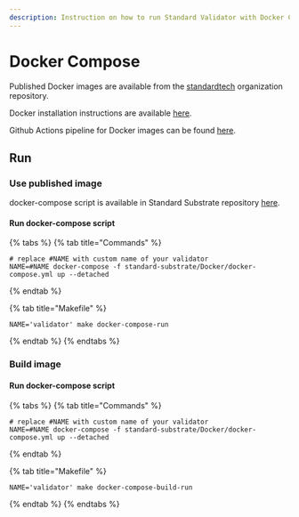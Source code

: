 ```yaml
---
description: Instruction on how to run Standard Validator with Docker Compose.
---
```


# Docker Compose

Published Docker images are available from the [standardtech](https://hub.docker.com/u/standardprotocol) organization repository.

Docker installation instructions are available [here](https://docs.docker.com/engine/install/).

Github Actions pipeline for Docker images can be found [here](https://github.com/digitalnativeinc/standard-substrate/actions/workflows/docker-build.yml).

## Run

### Use published image

docker-compose script is available in Standard Substrate repository [here](https://raw.githubusercontent.com/digitalnativeinc/standard-substrate/master/Docker/docker-compose.yml).

#### Run docker-compose script

{% tabs %}
{% tab title="Commands" %}
```text
# replace #NAME with custom name of your validator
NAME=#NAME docker-compose -f standard-substrate/Docker/docker-compose.yml up --detached
```
{% endtab %}

{% tab title="Makefile" %}
```
NAME='validator' make docker-compose-run
```
{% endtab %}
{% endtabs %}

### Build image

#### Run docker-compose script

{% tabs %}
{% tab title="Commands" %}
```text
# replace #NAME with custom name of your validator
NAME=#NAME docker-compose -f standard-substrate/Docker/docker-compose.yml up --detached
```
{% endtab %}

{% tab title="Makefile" %}
```
NAME='validator' make docker-compose-build-run
```
{% endtab %}
{% endtabs %}

